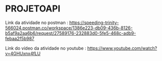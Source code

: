 # PROJETOAPI

Link da atividade no postman : https://speeding-trinity-566024.postman.co/workspace/1386e223-db09-436b-8126-b5af9a2aa6b6/request/27589176-232883d0-5fe5-468c-adb9-febaa2f5b987

Link do vídeo da atividade no youtube : https://www.youtube.com/watch?v=4GHUxnx4fLU
